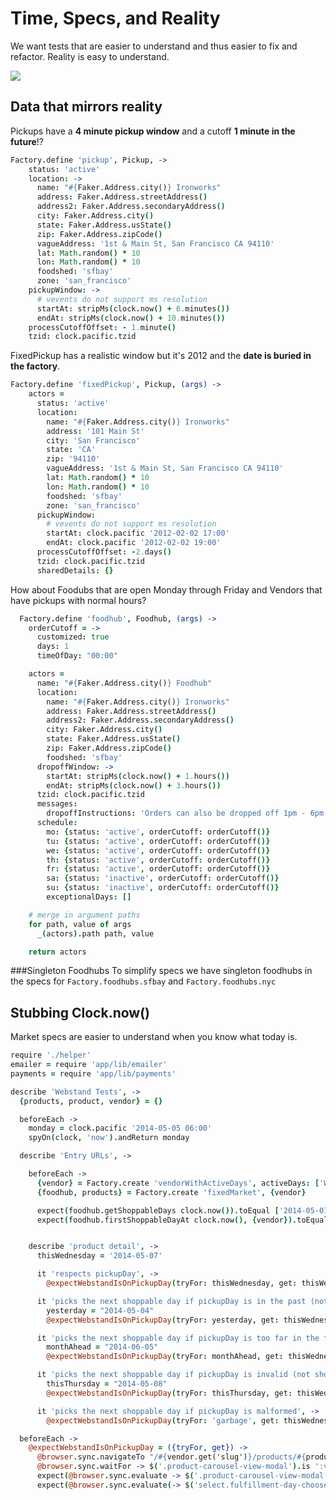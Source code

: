 # Time, Specs, and Reality
We want tests that are easier to understand and thus easier to fix and refactor. Reality is easy to understand.

![](http://upload.wikimedia.org/wikipedia/en/d/dd/The_Persistence_of_Memory.jpg)

## Data that mirrors reality

  Pickups have a **4 minute pickup window** and a cutoff **1 minute in the future**!?

```coffeescript
Factory.define 'pickup', Pickup, ->
    status: 'active'
    location: ->
      name: "#{Faker.Address.city()} Ironworks"
      address: Faker.Address.streetAddress()
      address2: Faker.Address.secondaryAddress()
      city: Faker.Address.city()
      state: Faker.Address.usState()
      zip: Faker.Address.zipCode()
      vagueAddress: '1st & Main St, San Francisco CA 94110'
      lat: Math.random() * 10
      lon: Math.random() * 10
      foodshed: 'sfbay'
      zone: 'san_francisco'
    pickupWindow: ->
      # vevents do not support ms resolution
      startAt: stripMs(clock.now() + 6.minutes())
      endAt: stripMs(clock.now() + 10.minutes())
    processCutoffOffset: - 1.minute()
    tzid: clock.pacific.tzid
```

FixedPickup has a realistic window but it's 2012 and the **date is buried in the factory**.
```coffeescript
Factory.define 'fixedPickup', Pickup, (args) ->
    actors =
      status: 'active'
      location:
        name: "#{Faker.Address.city()} Ironworks"
        address: '101 Main St'
        city: 'San Francisco'
        state: 'CA'
        zip: '94110'
        vagueAddress: '1st & Main St, San Francisco CA 94110'
        lat: Math.random() * 10
        lon: Math.random() * 10
        foodshed: 'sfbay'
        zone: 'san_francisco'
      pickupWindow:
        # vevents do not support ms resolution
        startAt: clock.pacific '2012-02-02 17:00'
        endAt: clock.pacific '2012-02-02 19:00'
      processCutoffOffset: -2.days()
      tzid: clock.pacific.tzid
      sharedDetails: {}
```

How about Foodubs that are open Monday through Friday and Vendors that have pickups with normal hours?
```coffeescript
  Factory.define 'foodhub', Foodhub, (args) ->
    orderCutoff = ->
      customized: true
      days: 1
      timeOfDay: "00:00"

    actors =
      name: "#{Faker.Address.city()} Foodhub"
      location:
        name: "#{Faker.Address.city()} Ironworks"
        address: Faker.Address.streetAddress()
        address2: Faker.Address.secondaryAddress()
        city: Faker.Address.city()
        state: Faker.Address.usState()
        zip: Faker.Address.zipCode()
        foodshed: 'sfbay'
      dropoffWindow: ->
        startAt: stripMs(clock.now() + 1.hours())
        endAt: stripMs(clock.now() + 3.hours())
      tzid: clock.pacific.tzid
      messages:
        dropoffInstructions: 'Orders can also be dropped off 1pm - 6pm the day before.'
      schedule:
        mo: {status: 'active', orderCutoff: orderCutoff()}
        tu: {status: 'active', orderCutoff: orderCutoff()}
        we: {status: 'active', orderCutoff: orderCutoff()}
        th: {status: 'active', orderCutoff: orderCutoff()}
        fr: {status: 'active', orderCutoff: orderCutoff()}
        sa: {status: 'inactive', orderCutoff: orderCutoff()}
        su: {status: 'inactive', orderCutoff: orderCutoff()}
        exceptionalDays: []

    # merge in argument paths
    for path, value of args
      _(actors).path path, value

    return actors
```

###Singleton Foodhubs
To simplify specs we have singleton foodhubs in the specs for `Factory.foodhubs.sfbay` and `Factory.foodhubs.nyc`

## Stubbing Clock.now()
Market specs are easier to understand when you know what today is.

```coffeescript
require './helper'
emailer = require 'app/lib/emailer'
payments = require 'app/lib/payments'

describe 'Webstand Tests', ->
  {products, product, vendor} = {}

  beforeEach ->
    monday = clock.pacific '2014-05-05 06:00'
    spyOn(clock, 'now').andReturn monday

  describe 'Entry URLs', ->

    beforeEach ->
      {vendor} = Factory.create 'vendorWithActiveDays', activeDays: ['WE']
      {foodhub, products} = Factory.create 'fixedMarket', {vendor}

      expect(foodhub.getShoppableDays clock.now()).toEqual ['2014-05-07','2014-05-08','2014-05-09','2014-05-12','2014-05-13']
      expect(foodhub.firstShoppableDayAt clock.now(), {vendor}).toEqual('2014-05-07')


    describe 'product detail', ->
      thisWednesday = '2014-05-07'

      it 'respects pickupDay', ->
        @expectWebstandIsOnPickupDay(tryFor: thisWednesday, get: thisWednesday)

      it 'picks the next shoppable day if pickupDay is in the past (not shoppable)', ->
        yesterday = "2014-05-04"
        @expectWebstandIsOnPickupDay(tryFor: yesterday, get: thisWednesday)

      it 'picks the next shoppable day if pickupDay is too far in the future (not shoppable)', ->
        monthAhead = "2014-06-05"
        @expectWebstandIsOnPickupDay(tryFor: monthAhead, get: thisWednesday)

      it 'picks the next shoppable day if pickupDay is invalid (not shoppable for that vendor)', ->
        thisThursday = "2014-05-08"
        @expectWebstandIsOnPickupDay(tryFor: thisThursday, get: thisWednesday)

      it 'picks the next shoppable day if pickupDay is malformed', ->
        @expectWebstandIsOnPickupDay(tryFor: 'garbage', get: thisWednesday)

```
```coffeescript
  beforeEach ->
    @expectWebstandIsOnPickupDay = ({tryFor, get}) ->
      @browser.sync.navigateTo "/#{vendor.get('slug')}/products/#{products[0].get('_id')}?pickupDay=#{tryFor}"
      @browser.sync.waitFor -> $('.product-carousel-view-modal').is ':visible'
      expect(@browser.sync.evaluate -> $('.product-carousel-view-modal').text()).toContain products[0].get 'name'
      expect(@browser.sync.evaluate(-> $('select.fulfillment-day-chooser').val())).toBe get
```
